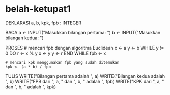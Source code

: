 # belah-ketupat1
DEKLARASI
    a, b, kpk, fpb : INTEGER

BACA
    a <- INPUT("Masukkan bilangan pertama: ")
    b <- INPUT("Masukkan bilangan kedua: ")

PROSES
    # mencari fpb dengan algoritma Euclidean
    x <- a
    y <- b
    WHILE y != 0 DO
        r <- x % y
        x <- y
        y <- r
    END WHILE
    fpb <- x
    
    # mencari kpk menggunakan fpb yang sudah ditemukan
    kpk <- (a * b) / fpb

TULIS
    WRITE("Bilangan pertama adalah ", a)
    WRITE("Bilangan kedua adalah ", b)
    WRITE("FPB dari ", a, " dan ", b, " adalah ", fpb)
    WRITE("KPK dari ", a, " dan ", b, " adalah ", kpk)
